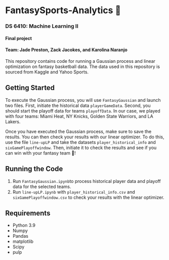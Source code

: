# FantasySports-Analytics :basketball:

### DS 6410: Machine Learning II
#### Final project
#### Team: Jade Preston, Zack Jacokes, and Karolina Naranjo

This repository contains code for running a Gaussian process and linear optimization on fantasy basketball data. The data used in this repository is sourced from Kaggle and Yahoo Sports.

## Getting Started
 To execute the Gaussian process, you will use `FantasyGaussian` and launch two files. First, initiate the historical data `playerGameData`. Second, you should start the playoff data for teams `playoffData`. In our case, we played with four teams: Miami Heat, NY Knicks, Golden State Warriors, and LA Lakers.

Once you have executed the Gaussian process, make sure to save the results. You can then check your results with our linear optimizer. To do this, use the file `line-upLP` and take the datasets `player_historical_info` and `sixGamePlayoffwindow`. Then, initiate it to check the results and see if you can win with your fantasy team :money_mouth_face:!

## Running the Code

1. Run `FantasyGaussian.ipynb`to process historical player data and playoff data for the selected teams.
4. Run `line-upLP.ipynb` with `player_historical_info.csv` and `sixGamePlayoffwindow.csv` to check your results with the linear optimizer.


## Requirements 
- Python 3.9
- Numpy
- Pandas
- matplotlib
- Scipy
- pulp



